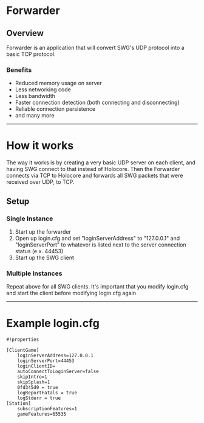 # Forwarder #

## Overview ##

Forwarder is an application that will convert SWG's UDP protocol into a basic TCP protocol.

### Benefits ###
* Reduced memory usage on server
* Less networking code
* Less bandwidth
* Faster connection detection (both connecting and disconnecting)
* Reliable connection persistence
* and many more

-----------------------

# How it works #
The way it works is by creating a very basic UDP server on each client, and having SWG connect to that instead of Holocore. Then the Forwarder connects via TCP to Holocore and forwards all SWG packets that were received over UDP, to TCP.

## Setup ##

### Single Instance ###
1. Start up the forwarder
2. Open up login.cfg and set "loginServerAddress" to "127.0.0.1" and "loginServerPort" to whatever is listed next to the server connection status (e.x. 44453)
3. Start up the SWG client

### Multiple Instances ###
Repeat above for all SWG clients. It's important that you modify login.cfg and start the client before modifying login.cfg again

-----------------------

# Example login.cfg #

```
#!properties

[ClientGame]
	loginServerAddress=127.0.0.1
	loginServerPort=44453
	loginClientID=
	autoConnectToLoginServer=false
	skipIntro=1
	skipSplash=1
	0fd345d9 = true
	logReportFatals = true
	logStderr = true
[Station]
	subscriptionFeatures=1
	gameFeatures=65535
```